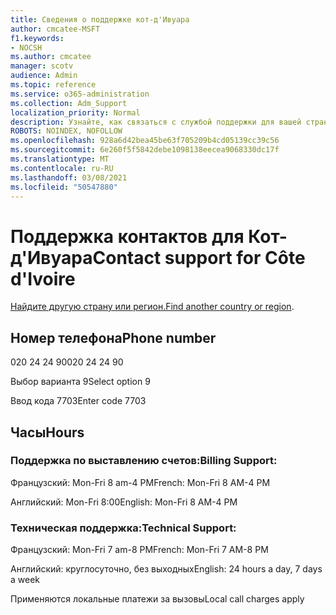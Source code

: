 ```yaml
---
title: Сведения о поддержке кот-д'Ивуара
author: cmcatee-MSFT
f1.keywords:
- NOCSH
ms.author: cmcatee
manager: scotv
audience: Admin
ms.topic: reference
ms.service: o365-administration
ms.collection: Adm_Support
localization_priority: Normal
description: Узнайте, как связаться с службой поддержки для вашей страны или региона.
ROBOTS: NOINDEX, NOFOLLOW
ms.openlocfilehash: 928a6d42bea45be63f705209b4cd05139cc39c56
ms.sourcegitcommit: 6e260f5f5842debe1098138eecea9068330dc17f
ms.translationtype: MT
ms.contentlocale: ru-RU
ms.lasthandoff: 03/08/2021
ms.locfileid: "50547880"
---
```

# <a name="contact-support-for-cte-divoire"></a><span data-ttu-id="b5895-103">Поддержка контактов для Кот-д'Ивуара</span><span class="sxs-lookup"><span data-stu-id="b5895-103">Contact support for Côte d'Ivoire</span></span>

<span data-ttu-id="b5895-104">[Найдите другую страну или регион.](../contact-support-for-business-products.md)</span><span class="sxs-lookup"><span data-stu-id="b5895-104">[Find another country or region](../contact-support-for-business-products.md).</span></span>

## <a name="phone-number"></a><span data-ttu-id="b5895-105">Номер телефона</span><span class="sxs-lookup"><span data-stu-id="b5895-105">Phone number</span></span>
<span data-ttu-id="b5895-106">020 24 24 90</span><span class="sxs-lookup"><span data-stu-id="b5895-106">020 24 24 90</span></span>

<span data-ttu-id="b5895-107">Выбор варианта 9</span><span class="sxs-lookup"><span data-stu-id="b5895-107">Select option 9</span></span>

<span data-ttu-id="b5895-108">Ввод кода 7703</span><span class="sxs-lookup"><span data-stu-id="b5895-108">Enter code 7703</span></span>

## <a name="hours"></a><span data-ttu-id="b5895-109">Часы</span><span class="sxs-lookup"><span data-stu-id="b5895-109">Hours</span></span>
### <a name="billing-support"></a><span data-ttu-id="b5895-110">Поддержка по выставлению счетов:</span><span class="sxs-lookup"><span data-stu-id="b5895-110">Billing Support:</span></span>

<span data-ttu-id="b5895-111">Французский: Mon-Fri 8 am-4 PM</span><span class="sxs-lookup"><span data-stu-id="b5895-111">French: Mon-Fri 8 AM-4 PM</span></span>

<span data-ttu-id="b5895-112">Английский: Mon-Fri 8:00</span><span class="sxs-lookup"><span data-stu-id="b5895-112">English: Mon-Fri 8 AM-4 PM</span></span>

### <a name="technical-support"></a><span data-ttu-id="b5895-113">Техническая поддержка:</span><span class="sxs-lookup"><span data-stu-id="b5895-113">Technical Support:</span></span>

<span data-ttu-id="b5895-114">Французский: Mon-Fri 7 am-8 PM</span><span class="sxs-lookup"><span data-stu-id="b5895-114">French: Mon-Fri 7 AM-8 PM</span></span>

<span data-ttu-id="b5895-115">Английский: круглосуточно, без выходных</span><span class="sxs-lookup"><span data-stu-id="b5895-115">English: 24 hours a day, 7 days a week</span></span>

<span data-ttu-id="b5895-116">Применяются локальные платежи за вызовы</span><span class="sxs-lookup"><span data-stu-id="b5895-116">Local call charges apply</span></span>
